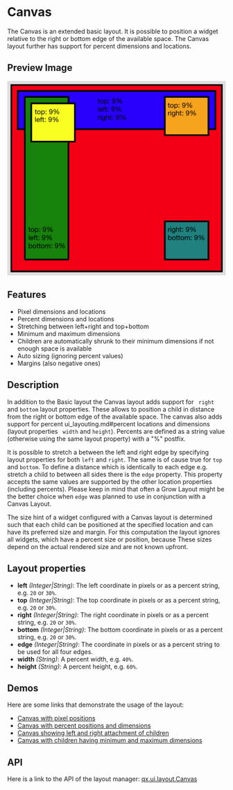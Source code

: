 # Canvas

The Canvas is an extended basic layout. It is possible to position a
widget relative to the right or bottom edge of the available space.
The Canvas layout further has support for percent dimensions and
locations.

## Preview Image

![canvas.png](canvas.png)

## Features

-   Pixel dimensions and locations
-   Percent dimensions and locations
-   Stretching between left+right and top+bottom
-   Minimum and maximum dimensions
-   Children are automatically shrunk to their minimum dimensions if not
    enough space is available
-   Auto sizing (ignoring percent values)
-   Margins (also negative ones)

## Description

In addition to the Basic layout the Canvas layout adds support for `
right` and `bottom` layout properties. These allows to position a
child in distance from the right or bottom edge of the available
space. The canvas also adds support for percent
ui_layouting.md#percent locations and dimensions (layout properties `
width` and `height`). Percents are defined as a string value
(otherwise using the same layout property) with a "%" postfix.

It is possible to stretch a between the left and right edge by
specifying layout properties for both `left` and `right`. The same is
of cause true for `top` and `bottom`. To define a distance which is
identically to each edge e.g. stretch a child to between all sides
there is the `edge` property. This property accepts the same values
are supported by the other location properties (including percents).
Please keep in mind that often a Grow Layout might be the better
choice when `edge` was planned to use in conjunction with a Canvas
Layout.

The size hint of a widget configured with a Canvas layout is
determined such that each child can be positioned at the specified
location and can have its preferred size and margin. For this
computation the layout ignores all widgets, which have a percent size
or position, because These sizes depend on the actual rendered size
and are not known upfront.

## Layout properties

-   **left** _(Integer|String)_: The left coordinate in pixels or as a
    percent string, e.g. `20` or `30%`.
-   **top** _(Integer|String)_: The top coordinate in pixels or as a percent
    string, e.g. `20` or `30%`.
-   **right** _(Integer|String)_: The right coordinate in pixels or as a
    percent string, e.g. `20` or `30%`.
-   **bottom** _(Integer|String)_: The bottom coordinate in pixels or as a
    percent string, e.g. `20` or `30%`.
-   **edge** _(Integer|String)_: The coordinate in pixels or as a percent
    string to be used for all four edges.
-   **width** _(String)_: A percent width, e.g. `40%`.
-   **height** _(String)_: A percent height, e.g. `60%`.

## Demos

Here are some links that demonstrate the usage of the layout:

-   [Canvas with pixel positions](apps://demobrowser/#layout~Canvas_Fixed.html)
-   [Canvas with percent positions and dimensions](apps://demobrowser/#layout~Canvas_Percent.html)
-   [Canvas showing left and right attachment of children](apps://demobrowser/#layout~Canvas_LeftRight.html)
-   [Canvas with children having minimum and maximum dimensions](apps://demobrowser/#layout~Canvas_MinMaxSizes.html)

## API

Here is a link to the API of the layout manager: [qx.ui.layout.Canvas](apps://apiviewer/#qx.ui.layout.Canvas)
